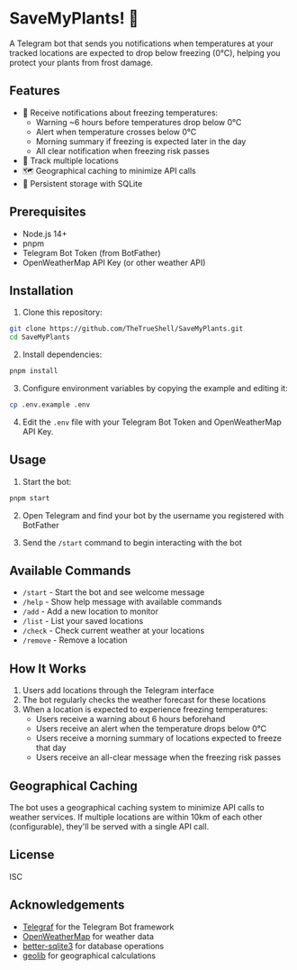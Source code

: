 # SaveMyPlants! 🌱

A Telegram bot that sends you notifications when temperatures at your tracked locations are expected to drop below freezing (0°C), helping you protect your plants from frost damage.

## Features

- 🔔 Receive notifications about freezing temperatures:
  - Warning ~6 hours before temperatures drop below 0°C
  - Alert when temperature crosses below 0°C
  - Morning summary if freezing is expected later in the day
  - All clear notification when freezing risk passes
- 📍 Track multiple locations
- 🗺️ Geographical caching to minimize API calls
- 💾 Persistent storage with SQLite

## Prerequisites

- Node.js 14+
- pnpm
- Telegram Bot Token (from BotFather)
- OpenWeatherMap API Key (or other weather API)

## Installation

1. Clone this repository:
```bash
git clone https://github.com/TheTrueShell/SaveMyPlants.git
cd SaveMyPlants
```

2. Install dependencies:
```bash
pnpm install
```

3. Configure environment variables by copying the example and editing it:
```bash
cp .env.example .env
```

4. Edit the `.env` file with your Telegram Bot Token and OpenWeatherMap API Key.

## Usage

1. Start the bot:
```bash
pnpm start
```

2. Open Telegram and find your bot by the username you registered with BotFather

3. Send the `/start` command to begin interacting with the bot

## Available Commands

- `/start` - Start the bot and see welcome message
- `/help` - Show help message with available commands
- `/add` - Add a new location to monitor
- `/list` - List your saved locations
- `/check` - Check current weather at your locations
- `/remove` - Remove a location

## How It Works

1. Users add locations through the Telegram interface
2. The bot regularly checks the weather forecast for these locations
3. When a location is expected to experience freezing temperatures:
   - Users receive a warning about 6 hours beforehand
   - Users receive an alert when the temperature drops below 0°C
   - Users receive a morning summary of locations expected to freeze that day
   - Users receive an all-clear message when the freezing risk passes

## Geographical Caching

The bot uses a geographical caching system to minimize API calls to weather services. If multiple locations are within 10km of each other (configurable), they'll be served with a single API call.

## License

ISC

## Acknowledgements

- [Telegraf](https://github.com/telegraf/telegraf) for the Telegram Bot framework
- [OpenWeatherMap](https://openweathermap.org/) for weather data
- [better-sqlite3](https://github.com/JoshuaWise/better-sqlite3) for database operations
- [geolib](https://github.com/manuelbieh/geolib) for geographical calculations 